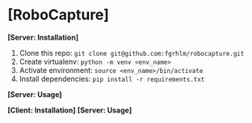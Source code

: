 **[RoboCapture]**
=====================

**[Server: Installation]**

1. Clone this repo: `git clone git@github.com:fgrhlm/robocapture.git`
2. Create virtualenv: `python -m venv <env_name>`
3. Activate environment: `source <env_name>/bin/activate`
4. Install dependencies: `pip install -r requirements.txt`

**[Server: Usage]**

**[Client: Installation]**
**[Server: Usage]**
